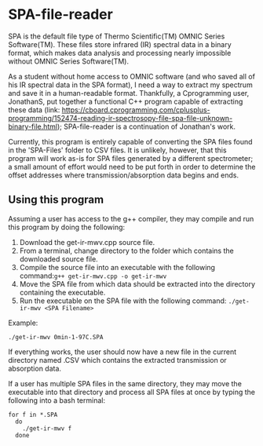 # SPA-file-reader

SPA is the default file type of Thermo Scientific(TM) OMNIC Series Software(TM). These files store infrared (IR) spectral data in a binary format, which makes data analysis and processing nearly impossible without OMNIC Series Software(TM).

As a student without home access to OMNIC software (and who saved all of his IR spectral data in the SPA format), I need a way to extract my spectrum and save it in a human-readable format. Thankfully, a Cprogramming user, JonathanS, put together a functional C++ program capable of extracting these data (link: https://cboard.cprogramming.com/cplusplus-programming/152474-reading-ir-spectrosopy-file-spa-file-unknown-binary-file.html); SPA-file-reader is a continuation of Jonathan's work.

Currently, this program is entirely capable of converting the SPA files found in the 'SPA-Files' folder to CSV files. It is unlikely, however, that this program will work as-is for SPA files generated by a different spectrometer; a small amount of effort would need to be put forth in order to determine the offset addresses where transmission/absorption data begins and ends.

## Using this program

Assuming a user has access to the g++ compiler, they may compile and run this program by doing the following:

1. Download the get-ir-mwv.cpp source file.
2. From a terminal, change directory to the folder which contains the downloaded source file.
3. Compile the source file into an executable with the following command:`g++ get-ir-mwv.cpp -o get-ir-mwv`
4. Move the SPA file from which data should be extracted into the directory containing the executable.
5. Run the executable on the SPA file with the following command: `./get-ir-mwv <SPA Filename>`

Example:
```
./get-ir-mwv 0min-1-97C.SPA
```

If everything works, the user should now have a new file in the current directory named <SPA Filename>.CSV which contains the extracted transmission or absorption data.

If a user has multiple SPA files in the same directory, they may move the executable into that directory and process all SPA files at once by typing the following into a bash terminal:
```
for f in *.SPA
  do
    ./get-ir-mwv f
  done
```
